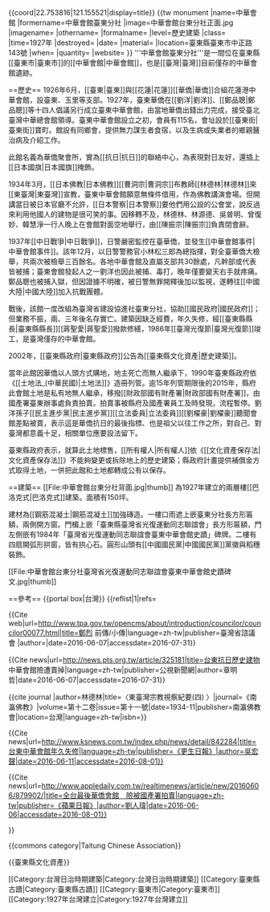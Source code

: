 {{coord|22.753816|121.155521|display=title}}
{{tw monument
|name=中華會館 
|formername=中華會館臺東分社
|image=中華會館台東分社正面.jpg
|imagename=
|othername=
|formalname=
|level=歷史建築
|class=
|time=1927年
|destroyed=
|date=
|material= 
|location=臺東縣臺東市中正路143號
|when=
|quantity=
|website=
}}
'''中華會館臺東分社'''是一間位在臺東縣[[臺東市|臺東市]]的[[中華會館|中華會館]]，也是[[臺灣|臺灣]]目前僅存的中華會館遺跡。

==歷史==
1926年6月，[[臺東|臺東]]與[[花蓮|花蓮]][[華僑|華僑]]合組花蓮港中華會館，設臺東、玉里等支部。1927年，臺東華僑在[[劉洋|劉洋]]、[[鄭品聰|鄭品聰]]等十四人倡議另行成立臺東中華會館，由當地華僑出錢出力完成，接受臺北臺灣中華總會館領導。臺東中華會館設立之初，會員有115名，會址設於[[臺東街|臺東街]]寶町。館設有同鄉會，提供無力謀生者食宿，以及生病或失業者的鄉親醫治病及介紹工作。<ref name="吳宏聲"/>

此館名義為華僑聚會所，實為[[抗日|抗日]]的聯絡中心，為表現對日友好，還插上[[日本國旗|日本國旗]]掩飾<ref name="劉人瑋"/>。

1934年3月，[[日本佛教|日本佛教]][[曹洞宗|曹洞宗]]布教師[[林德林|林德林]]來[[東臺灣|東臺灣]]宣教，臺東中華會館願意無條件借用，作為佛教講演會場。但開講當日被日本官廳不允許，[[日本警察|日本警察]]要他們用公設的公會堂，說反過來利用他國人的建物是很可笑的事。因移轉不及，林德林、林源德、吳普明、曾復妙、韓慧淨一行人晚上在會館對面空地舉行，由[[陳振宗|陳振宗]]負責閉會辭。<ref name="林德林"/>

1937年[[中日戰爭|中日戰爭]]，日警嚴密監控在臺華僑，並發生[[中華會館事件|中華會館事件]]<ref name="吳宏聲"/>。該年12月，以日警警務官小林松三郎為總指揮，對全臺華僑大檢舉，共兩次被檢舉三百餘名。各地中華會館及直屬支部共30餘處，凡幹部或代表皆被捕；臺東會館發起人之一劉洋也因此被捕、毒打，晚年僅要變天右手就疼痛<ref name="劉人瑋"/>。鄭品聰也被捕入獄，但因證據不明確，被日警無罪開釋後加以監視，遂轉往[[中國大陸|中國大陸]]加入抗戰團體<ref name="諮議會"/>。

戰後，該館一度改組為臺灣省建設協進社臺東分社，協助[[國民政府|國民政府]]；但業務不振，兩、三年後名存實亡。建築因缺乏經費，年久失修，經[[臺東縣縣長|臺東縣縣長]][[蔣聖愛|蔣聖愛]]撥款修繕，1986年[[臺灣光復節|臺灣光復節]]竣工，是臺灣僅存的中華會館。<ref name="吳宏聲"/>

2002年，[[臺東縣政府|臺東縣政府]]公告為[[臺東縣文化資產|歷史建築]]<ref name="章明哲"/>。

當年此館因華僑以人頭方式購地，地主死亡而無人繼承下，1990年臺東縣政府依《[[土地法_(中華民國)|土地法]]》造冊列管。逾15年列管期限後的2015年，縣府此會館土地是私有地無人繼承，移撥[[財政部國有財產署|財政部國有財產署]]，由國產署臺東辦事處負責拍賣。拍賣事被縣府及國產署員工及時發現，流程暫停。劉洋孫子[[民主進步黨|民主進步黨]][[立法委員|立法委員]][[劉櫂豪|劉櫂豪]]聽聞會館差點被賣，表示這是華僑抗日的最後指標、也是祖父以往工作之所，對自己、對臺灣都意義十足，相關單位應要設法留下。<ref name="劉人瑋"/><ref name="章明哲"/>

臺東縣政府表示，就算此土地標售，[[所有權人|所有權人]]依《[[文化資產保存法|文化資產保存法]]》不能夠變更或拆除地上的歷史建築；縣政府計畫提供補償金方式取得土地，一併把此館和土地都轉成公有以保存。<ref name="章明哲"/>

==建築==
[[File:中華會館台東分社背面.jpg|thumb]]
為1927年建立的兩層樓[[巴洛克式|巴洛克式]]建築<ref name="劉人瑋"/>。面積有150坪<ref name="章明哲"/>。

建材為[[鋼筋混凝土|鋼筋混凝土]]加強磚造。一樓口雨遮上嵌臺東分社長方形匾額，兩側開方窗。門楣上嵌「臺東縣臺灣省光復運動同志聯誼會」長方形匾額，門左側嵌有1984年「臺灣省光復運動同志聯誼會臺東中華會館史蹟」碑牌。二樓有四扇開弧形拱窗，皆有拱心石。圓形山頭有[[中國國民黨|中國國民黨]]黨徽與稻穗裝飾。<ref name="吳宏聲"/>
 
[[File:中華會館台東分社臺灣省光復運動同志聯誼會臺東中華會館史蹟碑文.jpg|thumb]]

==參考==
{{portal box|台灣}}
{{reflist|1|refs=


<ref name="諮議會">{{Cite web|url=http://www.tpa.gov.tw/opencms/about/introduction/councilor/councilor00077.html|title=鄭烈 前傳/小傳|language=zh-tw|publisher=臺灣省諮議會 |author=|date=2016-06-07|accessdate=2016-07-31}}</ref>


<ref name="章明哲">{{Cite news|url=http://news.pts.org.tw/article/325181|title=台東抗日歷史建物 中華會館險遭賣掉|language=zh-tw|publisher=公視新聞網|author=章明哲|date=2016-06-07|accessdate=2016-07-31}}</ref>

<ref name="林德林">{{cite journal |author=林德林|title=〈東臺灣宗教視察紀要(四) 〉|journal=《南瀛佛教》|volume=第十二卷|issue=第十一號|date=1934-11|publisher=南瀛佛教會|location=台灣|language=zh-tw|isbn=}}</ref>


<ref name="吳宏聲">{{Cite news|url=http://www.ksnews.com.tw/index.php/news/detail/842284|title=台東中華會館年久失修|language=zh-tw|publisher=《更生日報》|author=吳宏聲|date=2016-06-11|accessdate=2016-08-01}}</ref>


<ref name="劉人瑋">{{Cite news|url=http://www.appledaily.com.tw/realtimenews/article/new/20160606/879902/|title=全台最後華僑會館　險被國產署拍賣|language=zh-tw|publisher=《蘋果日報》|author=劉人瑋|date=2016-06-06|accessdate=2016-08-01}}</ref>


}}

{{commons category|Taitung Chinese Association}}

{{臺東縣文化資產}}

[[Category:台灣日治時期建築|Category:台灣日治時期建築]]
[[Category:臺東縣古蹟|Category:臺東縣古蹟]]
[[Category:臺東市|Category:臺東市]]
[[Category:1927年台灣建立|Category:1927年台灣建立]]